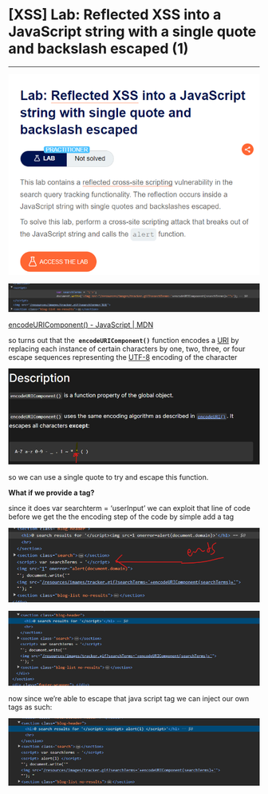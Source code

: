 # [XSS] Lab: Reflected XSS into a JavaScript string with a single quote and backslash escaped (1)

---

![Untitled](%5BXSS%5D%20Lab%20Reflected%20XSS%20into%20a%20JavaScript%20string%20w%20494b917b6e2642678fb6301f23bc850d/Untitled.png)

![Untitled](%5BXSS%5D%20Lab%20Reflected%20XSS%20into%20a%20JavaScript%20string%20w%20494b917b6e2642678fb6301f23bc850d/Untitled%201.png)

[encodeURIComponent() - JavaScript | MDN](https://developer.mozilla.org/en-US/docs/Web/JavaScript/Reference/Global_Objects/encodeURIComponent)

so turns out that the  **`encodeURIComponent()`** function encodes a [URI](https://developer.mozilla.org/en-US/docs/Glossary/URI) by replacing each instance of certain characters by one, two, three, or four escape sequences representing the [UTF-8](https://developer.mozilla.org/en-US/docs/Glossary/UTF-8) encoding of the character

![Untitled](%5BXSS%5D%20Lab%20Reflected%20XSS%20into%20a%20JavaScript%20string%20w%20494b917b6e2642678fb6301f23bc850d/Untitled%202.png)

so we can use a single quote to try and escape this function. 

**What if we provide a </script> tag?** 

since it does var searchterm = ‘userInput’ we can exploit that line of code before we get the the encoding step of the code by simple add a </script> tag 

![Untitled](%5BXSS%5D%20Lab%20Reflected%20XSS%20into%20a%20JavaScript%20string%20w%20494b917b6e2642678fb6301f23bc850d/Untitled%203.png)

![Untitled](%5BXSS%5D%20Lab%20Reflected%20XSS%20into%20a%20JavaScript%20string%20w%20494b917b6e2642678fb6301f23bc850d/Untitled%204.png)

now since we’re able to escape that java script tag we can inject our own tags as such: 

![Untitled](%5BXSS%5D%20Lab%20Reflected%20XSS%20into%20a%20JavaScript%20string%20w%20494b917b6e2642678fb6301f23bc850d/Untitled%205.png)